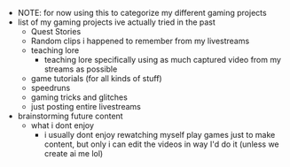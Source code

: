   * NOTE: for now using this to categorize my different gaming projects
  * list of my gaming projects ive actually tried in the past
    * Quest Stories
    * Random clips i happened to remember from my livestreams
    * teaching lore
      * teaching lore specifically using as much captured video from my streams as possible
    * game tutorials (for all kinds of stuff)
    * speedruns
    * gaming tricks and glitches
    * just posting entire livestreams
  * brainstorming future content
    * what i dont enjoy
      * i usually dont enjoy rewatching myself play games just to make content, but only i can edit the videos in way I'd do it (unless we create ai me lol)
